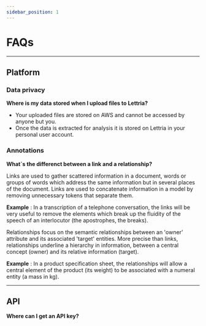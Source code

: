 ```yaml
---
sidebar_position: 1
---
```


# FAQs 

---

## Platform

### Data privacy

**Where is my data stored when I upload files to Lettria?**

- Your uploaded files are stored on AWS and cannot be accessed by anyone but you. 
- Once the data is extracted for analysis it is stored on Lettria in your personal user account.

### Annotations

**What`s the differenct between a link and a relationship?**

Links are used to gather scattered information in a document, words or groups of words which address the same information but in several places of the document. Links are used to concatenate information in a model by removing unnecessary tokens that separate them.

**Example** : In a transcription of a telephone conversation, the links will be very useful to remove the elements which break up the fluidity of the speech of an interlocutor (the apostrophes, the breaks).

Relationships  focus on the semantic relationships between an 'owner' attribute and its associated 'target' entities. More precise than links,  relationships underline a hierarchy in information, between a central concept (owner) and its relative information (target).

**Example** : In a product specification sheet, the relationships will allow a central element of the product (its weight) to be associated with a numeral entity (a mass in kg).

---

## API
**Where can I get an API key?**



